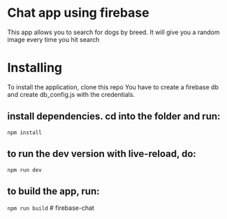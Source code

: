 # Chat app using firebase

This app allows you to search for dogs by breed. It will give you a random image every time you hit search

# Installing

To install the application, clone this repo
You have to create a firebase db and create db_config.js with the credentials.

## install dependencies. cd into the folder and run:

`npm install`

## to run the dev version with live-reload, do:

`npm run dev`

## to build the app, run:

`npm run build`
#   f i r e b a s e - c h a t  
 